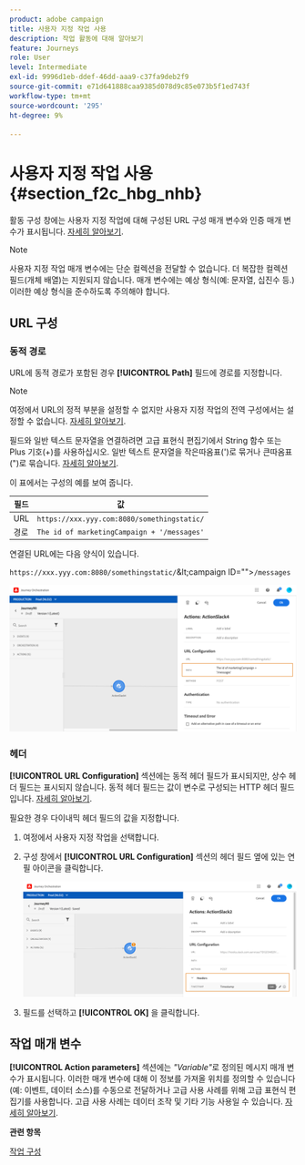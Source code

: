 ```yaml
---
product: adobe campaign
title: 사용자 지정 작업 사용
description: 작업 활동에 대해 알아보기
feature: Journeys
role: User
level: Intermediate
exl-id: 9996d1eb-ddef-46dd-aaa9-c37fa9deb2f9
source-git-commit: e71d641888caa9385d078d9c85e073b5f1ed743f
workflow-type: tm+mt
source-wordcount: '295'
ht-degree: 9%

---
```


# 사용자 지정 작업 사용 {#section_f2c_hbg_nhb}

활동 구성 창에는 사용자 지정 작업에 대해 구성된 URL 구성 매개 변수와 인증 매개 변수가 표시됩니다. [자세히 알아보기](../action/about-custom-action-configuration.md).

>[!NOTE]
>
>사용자 지정 작업 매개 변수에는 단순 컬렉션을 전달할 수 없습니다. 더 복잡한 컬렉션 필드(개체 배열)는 지원되지 않습니다.  매개 변수에는 예상 형식(예: 문자열, 십진수 등.) 이러한 예상 형식을 준수하도록 주의해야 합니다.

## URL 구성

### 동적 경로

URL에 동적 경로가 포함된 경우 **[!UICONTROL Path]** 필드에 경로를 지정합니다.

>[!NOTE]
>
>여정에서 URL의 정적 부분을 설정할 수 없지만 사용자 지정 작업의 전역 구성에서는 설정할 수 없습니다. [자세히 알아보기](../action/about-custom-action-configuration.md).

필드와 일반 텍스트 문자열을 연결하려면 고급 표현식 편집기에서 String 함수 또는 Plus 기호(+)를 사용하십시오. 일반 텍스트 문자열을 작은따옴표(&#39;)로 묶거나 큰따옴표(&quot;)로 묶습니다. [자세히 알아보기](../expression/expressionadvanced.md).

이 표에서는 구성의 예를 보여 줍니다.

| 필드 | 값 |
| --- | --- |
| URL | `https://xxx.yyy.com:8080/somethingstatic/` |
| 경로 | `The id of marketingCampaign + '/messages'` |

연결된 URL에는 다음 양식이 있습니다.

`https://xxx.yyy.com:8080/somethingstatic/`\&lt;campaign ID=&quot;&quot;>`/messages`

![](../assets/journey-custom-action-url.png)

### 헤더

**[!UICONTROL URL Configuration]** 섹션에는 동적 헤더 필드가 표시되지만, 상수 헤더 필드는 표시되지 않습니다. 동적 헤더 필드는 값이 변수로 구성되는 HTTP 헤더 필드입니다. [자세히 알아보기](../action/about-custom-action-configuration.md).

필요한 경우 다이내믹 헤더 필드의 값을 지정합니다.

1. 여정에서 사용자 지정 작업을 선택합니다.
1. 구성 창에서 **[!UICONTROL URL Configuration]** 섹션의 헤더 필드 옆에 있는 연필 아이콘을 클릭합니다.

   ![](../assets/journey-dynamicheaderfield.png)

1. 필드를 선택하고 **[!UICONTROL OK]** 을 클릭합니다.

## 작업 매개 변수

**[!UICONTROL Action parameters]** 섹션에는 _&quot;Variable&quot;_&#x200B;로 정의된 메시지 매개 변수가 표시됩니다. 이러한 매개 변수에 대해 이 정보를 가져올 위치를 정의할 수 있습니다(예: 이벤트, 데이터 소스)를 수동으로 전달하거나 고급 사용 사례를 위해 고급 표현식 편집기를 사용합니다. 고급 사용 사례는 데이터 조작 및 기타 기능 사용일 수 있습니다. [자세히 알아보기](../expression/expressionadvanced.md).

**관련 항목**

[작업 구성](../action/about-custom-action-configuration.md)
